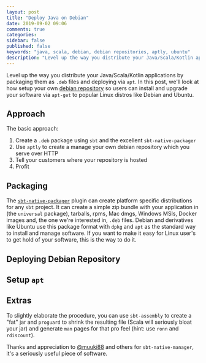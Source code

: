 ```yaml
---
layout: post
title: "Deploy Java on Debian"
date: 2019-09-02 09:06
comments: true
categories: 
sidebar: false
published: false
keywords: "java, scala, debian, debian repositories, aptly, ubuntu"
description: "Level up the way you distribute your Java/Scala/Kotlin applications by packaging them as .deb files and deploying via apt."
---
```


Level up the way you distribute your Java/Scala/Kotlin applications by packaging them as `.deb` files and deploying via `apt`. In this post, we'll look at how setup your own [debian repository](https://wiki.debian.org/DebianRepository) so users can install and upgrade your software via `apt-get` to popular Linux distros like Debian and Ubuntu.

<!-- more -->

## Approach

The basic approach:

1. Create a `.deb` package using `sbt` and the excellent `sbt-native-packager`
1. Use `aptly` to create a manage your own debian repository which you serve over HTTP
1. Tell your customers where your repository is hosted
1. Profit

## Packaging 

The [`sbt-native-packager`](https://www.scala-sbt.org/sbt-native-packager/index.html) plugin can create platform specific distributions for any `sbt` project. It can create a simple zip bundle with your application in (the `universal` package), tarballs, rpms, Mac dmgs, Windows MSIs, Docker images and, the one we're interested in, `.deb` files. Debian and derivatives like Ubuntu use this package format with `dpkg` and `apt` as the standard way to install and manage software. If you want to make it easy for Linux user's to get hold of your software, this is the way to do it.

## Deploying Debian Repository

## Setup `apt` 

## Extras

To slightly elaborate the procedure, you can use `sbt-assembly` to create a "fat" jar and `proguard` to shrink the resulting file (Scala will seriously bloat your jar) and generate `man` pages for that pro feel (hint: use `ronn` and `rdiscount`).

Thanks and appreciation to [@muuki88](https://github.com/muuki88) and others for `sbt-native-manager`, it's a seriously useful piece of software.